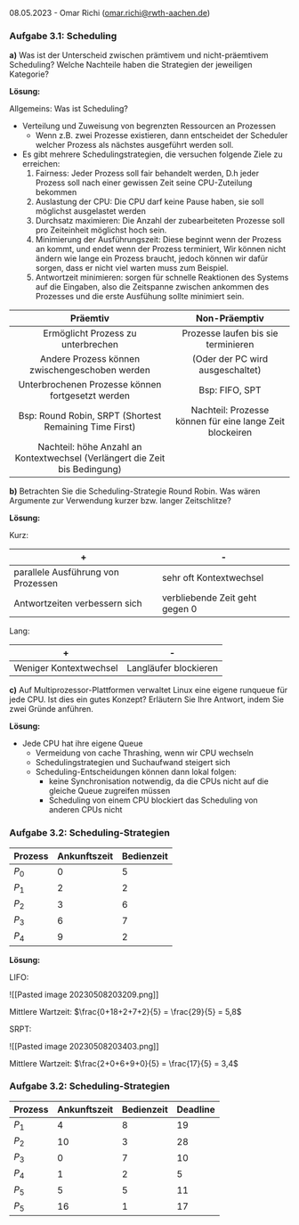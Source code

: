 08.05.2023 - Omar Richi (omar.richi@rwth-aachen.de)

### Aufgabe 3.1: Scheduling

 **a)** Was ist der Unterscheid zwischen prämtivem und nicht-präemtivem Scheduling? Welche Nachteile haben die Strategien der jeweiligen Kategorie?

**Lösung:**

Allgemeins: Was ist Scheduling?
- Verteilung und Zuweisung von begrenzten Ressourcen an Prozessen
	- Wenn z.B. zwei Prozesse existieren, dann entscheidet der Scheduler welcher Prozess als nächstes ausgeführt werden soll.
- Es gibt mehrere Schedulingstrategien, die versuchen folgende Ziele zu erreichen:
	1. Fairness: Jeder Prozess soll fair behandelt werden, D.h jeder Prozess soll nach einer gewissen Zeit seine CPU-Zuteilung bekommen
	2. Auslastung der CPU: Die CPU darf keine Pause haben, sie soll möglichst ausgelastet werden
	3. Durchsatz maximieren: Die Anzahl der zubearbeiteten Prozesse soll pro Zeiteinheit möglichst hoch sein.
	4. Minimierung der Ausführungszeit: Diese beginnt wenn der Prozess an kommt, und endet wenn der Prozess terminiert, Wir können nicht ändern wie lange ein Prozess braucht, jedoch können wir dafür sorgen, dass er nicht viel warten muss zum Beispiel.
	5. Antwortzeit minimieren: sorgen für schnelle Reaktionen des Systems auf die Eingaben, also die Zeitspanne zwischen ankommen des Prozesses und die erste Ausfühung sollte minimiert sein.


|                                  Präemtiv                                   |                      Non-Präemptiv                       |
|:---------------------------------------------------------------------------:|:--------------------------------------------------------:|
|                     Ermöglicht Prozess zu unterbrechen                      |           Prozesse laufen bis sie terminieren            |
|               Andere Prozess können zwischengeschoben werden                |             (Oder der PC wird ausgeschaltet)             |
|              Unterbrochenen Prozesse können fortgesetzt werden              |                      Bsp: FIFO, SPT                      |
|           Bsp: Round Robin, SRPT (Shortest Remaining Time First)            | Nachteil: Prozesse können für eine lange Zeit blockeiren |
| Nachteil: höhe Anzahl an Kontextwechsel (Verlängert die Zeit bis Bedingung) |                                                          |


**b)** Betrachten Sie die Scheduling-Strategie Round Robin. Was wären Argumente zur Verwendung kurzer bzw. langer Zeitschlitze?

**Lösung:**

Kurz:

| +                                | -                              |
| -------------------------------- | ------------------------------ |
| parallele Ausführung von Prozessen | sehr oft Kontextwechsel        |
| Antwortzeiten verbessern sich    | verbliebende Zeit geht gegen 0 |

Lang:

| +                      | -                     |
| ---------------------- | --------------------- |
| Weniger Kontextwechsel | Langläufer blockieren |


**c)** Auf Multiprozessor-Plattformen verwaltet Linux eine eigene runqueue für jede CPU. Ist dies ein gutes Konzept? Erläutern Sie Ihre Antwort, indem Sie zwei Gründe anführen.


**Lösung:**
- Jede CPU hat ihre eigene Queue
	- Vermeidung von cache Thrashing, wenn wir CPU wechseln
	- Schedulingstrategien und Suchaufwand steigert sich
	- Scheduling-Entscheidungen können dann lokal folgen:
		- keine Synchronisation notwendig, da die CPUs nicht auf die gleiche Queue zugreifen müssen
		- Scheduling von einem CPU blockiert das Scheduling von anderen CPUs nicht

### Aufgabe 3.2: Scheduling-Strategien

| Prozess | Ankunftszeit | Bedienzeit |
| ------- | ------------ | ---------- |
| $P_0$   | 0            | 5          |
| $P_1$   | 2            | 2          |
| $P_2$   | 3            | 6          |
| $P_3$   | 6            | 7          |
| $P_4$   | 9            | 2          |

**Lösung:**

LIFO:

![[Pasted image 20230508203209.png]]

Mittlere Wartzeit: $\frac{0+18+2+7+2}{5} = \frac{29}{5} = 5,8$

SRPT:

![[Pasted image 20230508203403.png]]

Mittlere Wartzeit: $\frac{2+0+6+9+0}{5} = \frac{17}{5} = 3,4$

### Aufgabe 3.2: Scheduling-Strategien

| Prozess | Ankunftszeit | Bedienzeit | Deadline |
| ------- | ------------ | ---------- | -------- |
| $P_1$   | 4            | 8          | 19       |
| $P_2$   | 10           | 3          | 28       |
| $P_3$   | 0            | 7          | 10       |
| $P_4$   | 1            | 2          | 5        |
| $P_5$   | 5            | 5          | 11       |
| $P_5$   | 16           | 1          | 17         |

